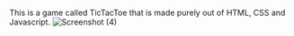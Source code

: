 This is a game called TicTacToe that is made purely out of HTML, CSS and Javascript.
![Screenshot (4)](https://user-images.githubusercontent.com/115408879/194777188-715f8cbb-99b4-4792-99dd-637f92d70837.png)
